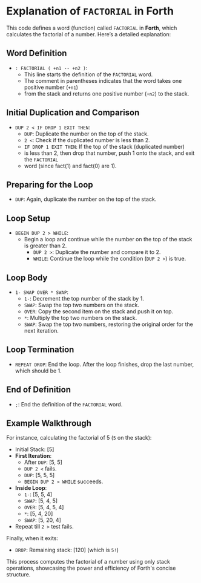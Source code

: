 # Explanation of `FACTORIAL` in Forth

This code defines a word (function) called `FACTORIAL` in **Forth**, 
which calculates the factorial of a number. Here’s a detailed explanation:

## Word Definition

- `: FACTORIAL ( +n1 -- +n2 )`:
    - This line starts the definition of the `FACTORIAL` word.
    - The comment in parentheses indicates that the word takes one positive number (`+n1`) 
    - from the stack and returns one positive number (`+n2`) to the stack.

## Initial Duplication and Comparison

- `DUP 2 < IF DROP 1 EXIT THEN`:
    - `DUP`: Duplicate the number on the top of the stack.
    - `2 <`: Check if the duplicated number is less than 2.
    - `IF DROP 1 EXIT THEN`: If the top of the stack (duplicated number)
    - is less than 2, then drop that number, push 1 onto the stack, and exit the `FACTORIAL` 
    - word (since fact(1) and fact(0) are 1).

## Preparing for the Loop

- `DUP`: Again, duplicate the number on the top of the stack.

## Loop Setup

- `BEGIN DUP 2 > WHILE`:
    - Begin a loop and continue while the number on the top of the stack is greater than 2.
        - `DUP 2 >`: Duplicate the number and compare it to 2.
        - `WHILE`: Continue the loop while the condition (`DUP 2 >`) is true.

## Loop Body

- `1- SWAP OVER * SWAP`:
    - `1-`: Decrement the top number of the stack by 1.
    - `SWAP`: Swap the top two numbers on the stack.
    - `OVER`: Copy the second item on the stack and push it on top.
    - `*`: Multiply the top two numbers on the stack.
    - `SWAP`: Swap the top two numbers, restoring the original order for the next iteration.

## Loop Termination

- `REPEAT DROP`: End the loop. After the loop finishes, drop the last number, which should be 1.

## End of Definition

- `;`: End the definition of the `FACTORIAL` word.

## Example Walkthrough

For instance, calculating the factorial of 5 (`5` on the stack):

- Initial Stack: [5]
- **First Iteration**:
    - After `DUP`: [5, 5]
    - `DUP 2 <` fails.
    - `DUP`: [5, 5, 5]
    - `BEGIN DUP 2 > WHILE` succeeds.
- **Inside Loop**:
    - `1-`: [5, 5, 4]
    - `SWAP`: [5, 4, 5]
    - `OVER`: [5, 4, 5, 4]
    - `*`: [5, 4, 20]
    - `SWAP`: [5, 20, 4]
- Repeat till `2 >` test fails.

Finally, when it exits:
- `DROP`: Remaining stack: [120] (which is `5!`)

This process computes the factorial of a number using only stack operations, 
showcasing the power and efficiency of Forth's concise structure.
